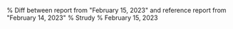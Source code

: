 % Diff between report from "February 15, 2023" and reference report from "February 14, 2023"
% Strudy
% February 15, 2023


